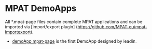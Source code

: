 # MPAT DemoApps

All *.mpat-page files contain complete MPAT applications and can be imported via [import/export plugin] (https://github.com/MPAT-eu/mpat-importexport).

* [demoApp.mpat-page](demoApp.mpat-page) is the first DemoApp designed by leadin.

